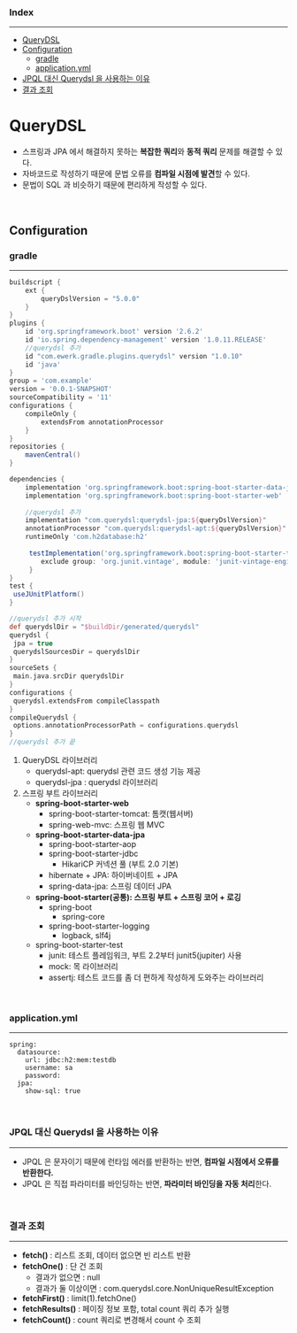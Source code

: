 ### Index

---

- [QueryDSL](#QueryDSL)
- [Configuration](#Configuration)
  - [gradle](#gradle)
  - [application.yml](#application-yml)
- [JPQL 대신 Querydsl 을 사용하는 이유](JPQL-대신-Querydsl-을-사용하는-이유)
- [결과 조회](결과-조회)

# QueryDSL

- 스프링과 JPA 에서 해결하지 못하는 **복잡한 쿼리**와 **동적 쿼리** 문제를 해결할 수 있다.
- 자바코드로 작성하기 때문에 문법 오류를 **컴파일 시점에 발견**할 수 있다.
- 문법이 SQL 과 비슷하기 때문에 편리하게 작성할 수 있다.

<br>

## Configuration

### gradle

---

```groovy
buildscript {
    ext {
        queryDslVersion = "5.0.0"
    }
}
plugins {
    id 'org.springframework.boot' version '2.6.2'
    id 'io.spring.dependency-management' version '1.0.11.RELEASE'
    //querydsl 추가
    id "com.ewerk.gradle.plugins.querydsl" version "1.0.10"
    id 'java'
}
group = 'com.example'
version = '0.0.1-SNAPSHOT'
sourceCompatibility = '11'
configurations {
    compileOnly {
        extendsFrom annotationProcessor
    }
}
repositories {
    mavenCentral()
}

dependencies {
    implementation 'org.springframework.boot:spring-boot-starter-data-jpa'
    implementation 'org.springframework.boot:spring-boot-starter-web'
    
    //querydsl 추가
    implementation "com.querydsl:querydsl-jpa:${queryDslVersion}"
    annotationProcessor "com.querydsl:querydsl-apt:${queryDslVersion}"
    runtimeOnly 'com.h2database:h2'
    
     testImplementation('org.springframework.boot:spring-boot-starter-test') {
        exclude group: 'org.junit.vintage', module: 'junit-vintage-engine'
     }
}
test {
 useJUnitPlatform()
}

//querydsl 추가 시작
def querydslDir = "$buildDir/generated/querydsl"
querydsl {
 jpa = true
 querydslSourcesDir = querydslDir
}
sourceSets {
 main.java.srcDir querydslDir
}
configurations {
 querydsl.extendsFrom compileClasspath
}
compileQuerydsl {
 options.annotationProcessorPath = configurations.querydsl
}
//querydsl 추가 끝
```

1. QueryDSL 라이브러리
   - querydsl-apt: querydsl 관련 코드 생성 기능 제공
   - querydsl-jpa : querydsl 라이브러리
2. 스프링 부트 라이브러리
   - **spring-boot-starter-web**
     - spring-boot-starter-tomcat: 톰캣(웹서버)
     - spring-web-mvc: 스프링 웹 MVC
   - **spring-boot-starter-data-jpa**
     - spring-boot-starter-aop
     - spring-boot-starter-jdbc
       - HikariCP 커넥션 풀 (부트 2.0 기본)
     - hibernate + JPA: 하이버네이트 + JPA
     - spring-data-jpa: 스프링 데이터 JPA
   - **spring-boot-starter(공통): 스프링 부트 + 스프링 코어 + 로깅** 
     - spring-boot
         - spring-core 
     - spring-boot-starter-logging 
       - logback, slf4j
   - spring-boot-starter-test
     - junit: 테스트 플레임워크, 부트 2.2부터 junit5(jupiter) 사용
     - mock: 목 라이브러리
     - assertj: 테스트 코드를 좀 더 편하게 작성하게 도와주는 라이브러리

<br>

### application.yml

---

```
spring:
  datasource:
    url: jdbc:h2:mem:testdb
    username: sa
    password:
  jpa:
    show-sql: true
```

<br>

### JPQL 대신 Querydsl 을 사용하는 이유

---

- JPQL 은 문자이기 때문에 런타임 에러를 반환하는 반면, **컴파일 시점에서 오류를 반환한다.**
- JPQL 은 직접 파라미터를 바인딩하는 반면, **파라미터 바인딩을 자동 처리**한다.

<br>

### 결과 조회

---

- **fetch()** : 리스트 조회, 데이터 없으면 빈 리스트 반환
- **fetchOne()** : 단 건 조회 
  - 결과가 없으면 : null 
  - 결과가 둘 이상이면 : com.querydsl.core.NonUniqueResultException
- **fetchFirst()** : limit(1).fetchOne()
- **fetchResults()** : 페이징 정보 포함, total count 쿼리 추가 실행
- **fetchCount()** : count 쿼리로 변경해서 count 수 조회